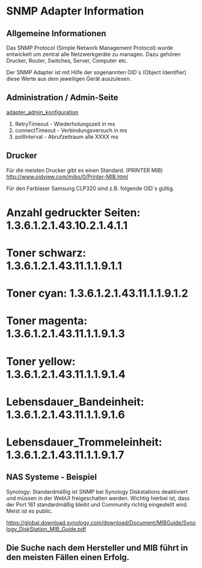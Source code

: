 # SNMP Adapter Information

## Allgemeine Informationen

Das SNMP Protocol (Simple Network Management Protocol) wurde entwickelt um zentral alle Netzwerkgeräte zu managen. Dazu gehören Drucker, Router, Switches, Server, Computer etc.

Der SNMP Adapter ist mit Hilfe der sogenannten OID´s (Object Identifier) diese Werte aus dem jeweiligen Gerät auszulesen.

## Administration / Admin-Seite
[adapter_admin_konfiguration](img/adminpage.png)

1. RetryTimeout - Wiederholungszeit in ms
2. connectTimeout - Verbindungsversuch in ms
3. pollInterval - Abrufzeitraum alle XXXX ms

## Drucker

Für die meisten Drucker gibt es einen Standard. (PRINTER MIB)
http://www.oidview.com/mibs/0/Printer-MIB.html

Für den Farblaser Samsung CLP320 sind z.B. folgende OID´s gültig.
# Anzahl gedruckter Seiten: 	1.3.6.1.2.1.43.10.2.1.4.1.1
# Toner schwarz: 				      1.3.6.1.2.1.43.11.1.1.9.1.1
# Toner cyan:				        	1.3.6.1.2.1.43.11.1.1.9.1.2
# Toner magenta:				      1.3.6.1.2.1.43.11.1.1.9.1.3
# Toner yellow:				        1.3.6.1.2.1.43.11.1.1.9.1.4
# Lebensdauer_Bandeinheit:	  1.3.6.1.2.1.43.11.1.1.9.1.6
# Lebensdauer_Trommeleinheit: 1.3.6.1.2.1.43.11.1.1.9.1.7

## NAS Systeme - Beispiel

Synology: Standardmäßig ist SNMP bei Synology Diskstations deaktiviert und müssen in der WebUI freigeschalten werden. Wichtig hierbei ist, dass der Port 161 standardmäßig bleibt und Community richtig eingestellt wird. Meist ist es public.

https://global.download.synology.com/download/Document/MIBGuide/Synology_DiskStation_MIB_Guide.pdf

## Die Suche nach dem Hersteller und MIB führt in den meisten Fällen einen Erfolg.

